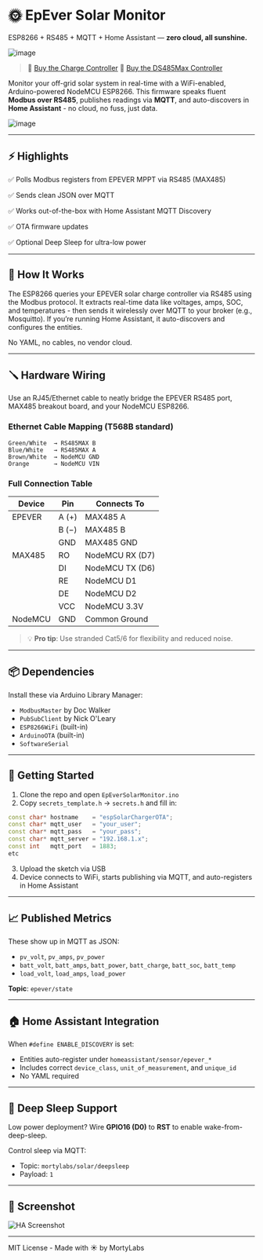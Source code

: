 # 🌞 EpEver Solar Monitor

ESP8266 + RS485 + MQTT + Home Assistant — **zero cloud, all sunshine.**


![image](https://github.com/user-attachments/assets/b29c8340-b74a-4af5-b138-89ecee3300c0)




> 🔗 [Buy the Charge Controller](https://amzn.eu/d/51auldm)
> 🔗 [Buy the DS485Max Controller](https://www.amazon.co.uk/dp/B07B667STP)


Monitor your off-grid solar system in real-time with a WiFi-enabled, Arduino-powered NodeMCU ESP8266. This firmware speaks fluent **Modbus over RS485**, publishes readings via **MQTT**, and auto-discovers in **Home Assistant** - no cloud, no fuss, just data.

![image](https://github.com/user-attachments/assets/605d44dd-83b6-4912-8ff0-1fb569996b49)


---

## ⚡️ Highlights

✅ Polls Modbus registers from EPEVER MPPT via RS485 (MAX485)

✅ Sends clean JSON over MQTT

✅ Works out-of-the-box with Home Assistant MQTT Discovery

✅ OTA firmware updates

✅ Optional Deep Sleep for ultra-low power

---

## 🧠 How It Works

The ESP8266 queries your EPEVER solar charge controller via RS485 using the Modbus protocol. It extracts real-time data like voltages, amps, SOC, and temperatures - then sends it wirelessly over MQTT to your broker (e.g., Mosquitto). If you’re running Home Assistant, it auto-discovers and configures the entities.

No YAML, no cables, no vendor cloud.

---

## 🪛 Hardware Wiring

Use an RJ45/Ethernet cable to neatly bridge the EPEVER RS485 port, MAX485 breakout board, and your NodeMCU ESP8266.

### Ethernet Cable Mapping (T568B standard)

```
Green/White  → RS485MAX B
Blue/White   → RS485MAX A
Brown/White  → NodeMCU GND
Orange       → NodeMCU VIN
```

### Full Connection Table

| Device        | Pin           | Connects To       |
|---------------|---------------|-------------------|
| EPEVER        | A (+)         | MAX485 A          |
|               | B (−)         | MAX485 B          |
|               | GND           | MAX485 GND        |
| MAX485        | RO            | NodeMCU RX (D7)   |
|               | DI            | NodeMCU TX (D6)   |
|               | RE            | NodeMCU D1        |
|               | DE            | NodeMCU D2        |
|               | VCC           | NodeMCU 3.3V      |
| NodeMCU       | GND           | Common Ground     |

> 💡 **Pro tip**: Use stranded Cat5/6 for flexibility and reduced noise.

---

## 📦 Dependencies

Install these via Arduino Library Manager:

- `ModbusMaster` by Doc Walker
- `PubSubClient` by Nick O'Leary
- `ESP8266WiFi` (built-in)
- `ArduinoOTA` (built-in)
- `SoftwareSerial`

---

## 🧰 Getting Started

1. Clone the repo and open `EpEverSolarMonitor.ino`
2. Copy `secrets_template.h` → `secrets.h` and fill in:
```cpp
const char* hostname    = "espSolarChargerOTA";
const char* mqtt_user   = "your_user";
const char* mqtt_pass   = "your_pass";
const char* mqtt_server = "192.168.1.x";
const int   mqtt_port   = 1883;
etc
```
3. Upload the sketch via USB
4. Device connects to WiFi, starts publishing via MQTT, and auto-registers in Home Assistant

---

## 📈 Published Metrics

These show up in MQTT as JSON:

- `pv_volt`, `pv_amps`, `pv_power`
- `batt_volt`, `batt_amps`, `batt_power`, `batt_charge`, `batt_soc`, `batt_temp`
- `load_volt`, `load_amps`, `load_power`

**Topic**: `epever/state`

---

## 🏠 Home Assistant Integration

When `#define ENABLE_DISCOVERY` is set:
- Entities auto-register under `homeassistant/sensor/epever_*`
- Includes correct `device_class`, `unit_of_measurement`, and `unique_id`
- No YAML required

---

## 🛌 Deep Sleep Support

Low power deployment? Wire **GPIO16 (D0)** to **RST** to enable wake-from-deep-sleep.

Control sleep via MQTT:
- Topic: `mortylabs/solar/deepsleep`
- Payload: `1`

---

## 📸 Screenshot

![HA Screenshot](https://user-images.githubusercontent.com/placeholder.png)

---

MIT License - Made with ☀️ by MortyLabs
